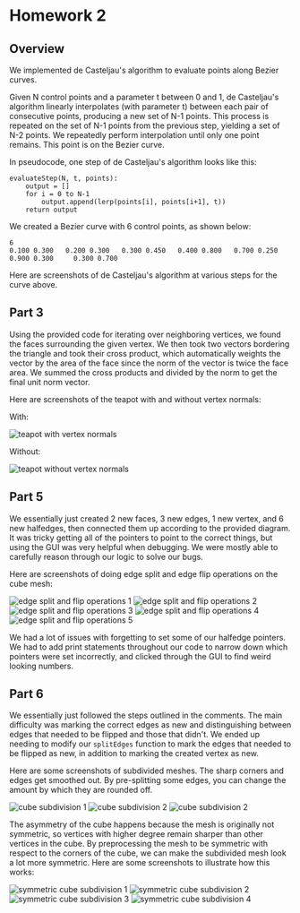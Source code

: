 # Homework 2

## Overview

We implemented de Casteljau's algorithm to evaluate points along Bezier curves.

Given N control points and a parameter t between 0 and 1, de Casteljau's algorithm
linearly interpolates (with parameter t) between each pair of consecutive points,
producing a new set of N-1 points.
This process is repeated on the set of N-1 points from the previous step,
yielding a set of N-2 points. We repeatedly perform interpolation until
only one point remains. This point is on the Bezier curve.

In pseudocode, one step of de Casteljau's algorithm looks like this:

```
evaluateStep(N, t, points):
    output = []
    for i = 0 to N-1
        output.append(lerp(points[i], points[i+1], t))
    return output
```

We created a Bezier curve with 6 control points, as shown below:

```
6
0.100 0.300   0.200 0.300   0.300 0.450   0.400 0.800   0.700 0.250     0.900 0.300     0.300 0.700
```

Here are screenshots of de Casteljau's algorithm at various steps for the curve above.

## Part 3

Using the provided code for iterating over neighboring vertices, we found the faces surrounding the given vertex.
We then took two vectors bordering the triangle and took their cross product, which automatically weights the vector by
the area of the face since the norm of the vector is twice the face area. We summed the cross products and divided by the norm
to get the final unit norm vector.


Here are screenshots of the teapot with and without vertex normals:

With:

![teapot with vertex normals](images/p3_w_normals.png)

Without:

![teapot without vertex normals](images/p3_wo_normals.png)

## Part 5

We essentially just created 2 new faces, 3 new edges, 1 new vertex, and 6 new halfedges, then connected them up according to the provided diagram.
It was tricky getting all of the pointers to point to the correct things, but using the GUI was very helpful when debugging. We were mostly able to 
carefully reason through our logic to solve our bugs.

Here are screenshots of doing edge split and edge flip operations on the cube mesh:

![edge split and flip operations 1](images/p5_1.png)
![edge split and flip operations 2](images/p5_2.png)
![edge split and flip operations 3](images/p5_3.png)
![edge split and flip operations 4](images/p5_4.png)
![edge split and flip operations 5](images/p5_5.png)

We had a lot of issues with forgetting to set some of our halfedge pointers. We had to add print statements throughout our code to narrow down
which pointers were set incorrectly, and clicked through the GUI to find weird looking numbers.

## Part 6

We essentially just followed the steps outlined in the comments. The main difficulty was marking the correct edges as new and distinguishing between
edges that needed to be flipped and those that didn't. We ended up needing to modify our `splitEdges` function to mark the edges that needed to be flipped as new,
in addition to marking the created vertex as new.

Here are some screenshots of subdivided meshes. The sharp corners and edges get smoothed out. By pre-splitting some edges, you can change the amount by which they are rounded off.

![cube subdivision 1](images/p6_1.png)
![cube subdivision 2](images/p6_2.png)
![cube subdivision 2](images/p6_3.png)

The asymmetry of the cube happens because the mesh is originally not symmetric, so vertices with higher degree remain sharper than other vertices in the cube. By preprocessing the mesh to be symmetric
with respect to the corners of the cube, we can make the subdivided mesh look a lot more symmetric. Here are some screenshots to illustrate how this works:

![symmetric cube subdivision 1](images/p6_4.png)
![symmetric cube subdivision 2](images/p6_5.png)
![symmetric cube subdivision 3](images/p6_6.png)
![symmetric cube subdivision 4](images/p6_7.png)
